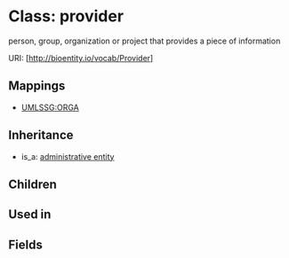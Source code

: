 # Class: provider


person, group, organization or project that provides a piece of information

URI: [http://bioentity.io/vocab/Provider]
## Mappings

 * [UMLSSG:ORGA](http://purl.obolibrary.org/obo/UMLSSG_ORGA)
## Inheritance

 *  is_a: [administrative entity](AdministrativeEntity.md)
## Children

## Used in

## Fields


